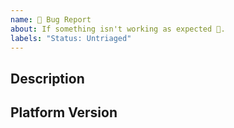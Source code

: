 ```yaml
---
name: 🐛 Bug Report
about: If something isn't working as expected 🤔.
labels: "Status: Untriaged"
---
```


## Description
<!--- Briefly describe the issue -->

## Platform Version
<!--- Tell us which Operating System distribution and version you are running on. -->
